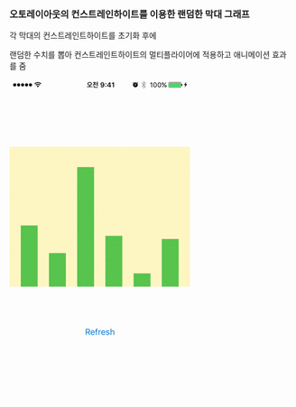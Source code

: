 ### 오토레이아웃의 컨스트레인하이트를 이용한 랜덤한 막대 그래프



각 막대의 컨스트레인트하이트를 초기화 후에

랜덤한 수치를 뽑아 컨스트레인트하이트의 멀티플라이어에 적용하고 애니메이션 효과를 줌



![graphTest](./GraphTest/screenshot/graphTest.gif)
